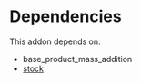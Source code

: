 # Dependencies

This addon depends on:

- base_product_mass_addition
- [stock](../../../../../oca-ocb-warehouse/odoo-bringout-oca-ocb-stock)
